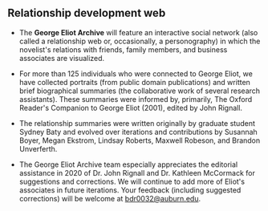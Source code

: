 ## Relationship development web
   -   The **George Eliot Archive** will feature an interactive social network (also called a relationship web or, occasionally, a personography) in which the novelist's relations with friends, family members, and business associates are visualized.

   -   For more than 125 individuals who were connected to George Eliot, we have collected portraits (from public domain publications) and written brief biographical summaries (the collaborative work of several research assistants). These summaries were informed by, primarily, The Oxford Reader's Companion to George Eliot (2001), edited by <mdname>John Rignall</mdname>.

   -   The relationship summaries were written originally by graduate student <mdname>Sydney Baty</mdname> and evolved over iterations and contributions by <mdname>Susannah Boyer, Megan Ekstrom, Lindsay Roberts, Maxwell Robeson,</mdname> and <mdname>Brandon Unverferth</mdname>.

   -   The George Eliot Archive team especially appreciates the editorial assistance in 2020 of <mdname>Dr. John Rignall</mdname> and <mdname>Dr. Kathleen McCormack</mdname> for suggestions and corrections. We will continue to add more of Eliot's associates in future iterations. Your feedback (including suggested corrections) will be welcome at <mdemail>bdr0032@auburn.edu</mdemail>.
